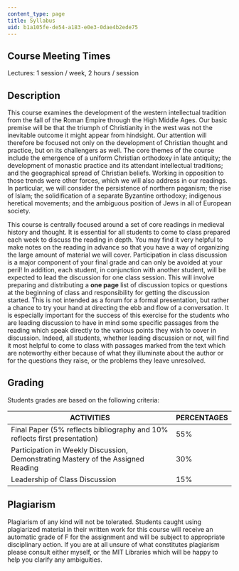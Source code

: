 ```yaml
---
content_type: page
title: Syllabus
uid: b1a105fe-de54-a183-e0e3-0dae4b2ede75
---
```


Course Meeting Times
--------------------

Lectures: 1 session / week, 2 hours / session

Description
-----------

This course examines the development of the western intellectual tradition from the fall of the Roman Empire through the High Middle Ages. Our basic premise will be that the triumph of Christianity in the west was not the inevitable outcome it might appear from hindsight. Our attention will therefore be focused not only on the development of Christian thought and practice, but on its challengers as well. The core themes of the course include the emergence of a uniform Christian orthodoxy in late antiquity; the development of monastic practice and its attendant intellectual traditions; and the geographical spread of Christian beliefs. Working in opposition to those trends were other forces, which we will also address in our readings. In particular, we will consider the persistence of northern paganism; the rise of Islam; the solidification of a separate Byzantine orthodoxy; indigenous heretical movements; and the ambiguous position of Jews in all of European society.

This course is centrally focused around a set of core readings in medieval history and thought. It is essential for all students to come to class prepared each week to discuss the reading in depth. You may find it very helpful to make notes on the reading in advance so that you have a way of organizing the large amount of material we will cover. Participation in class discussion is a major component of your final grade and can only be avoided at your peril! In addition, each student, in conjunction with another student, will be expected to lead the discussion for one class session. This will involve preparing and distributing a **one page** list of discussion topics or questions at the beginning of class and responsibility for getting the discussion started. This is not intended as a forum for a formal presentation, but rather a chance to try your hand at directing the ebb and flow of a conversation. It is especially important for the success of this exercise for the students who are leading discussion to have in mind some specific passages from the reading which speak directly to the various points they wish to cover in discussion. Indeed, all students, whether leading discussion or not, will find it most helpful to come to class with passages marked from the text which are noteworthy either because of what they illuminate about the author or for the questions they raise, or the problems they leave unresolved.

Grading
-------

Students grades are based on the following criteria:

| ACTIVITIES | PERCENTAGES |
| --- | --- |
| Final Paper (5% reflects bibliography and 10% reflects first presentation) | 55% |
| Participation in Weekly Discussion, Demonstrating Mastery of the Assigned Reading | 30% |
| Leadership of Class Discussion | 15% 

Plagiarism
----------

Plagiarism of any kind will not be tolerated. Students caught using plagiarized material in their written work for this course will receive an automatic grade of F for the assignment and will be subject to appropriate disciplinary action. If you are at all unsure of what constitutes plagiarism please consult either myself, or the MIT Libraries which will be happy to help you clarify any ambiguities.